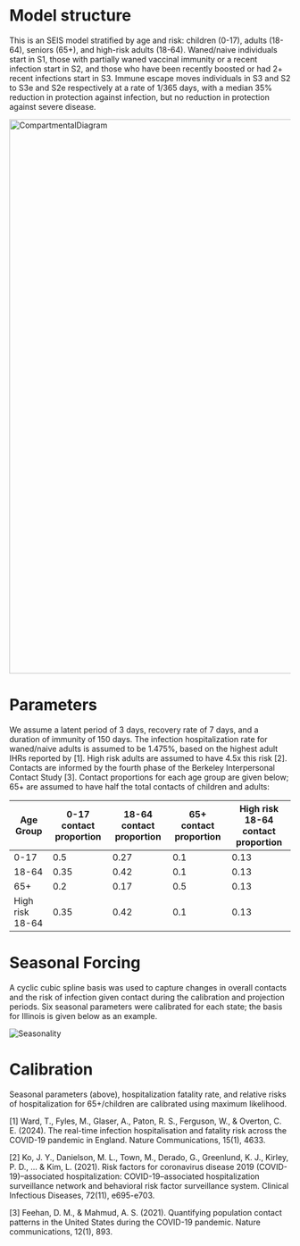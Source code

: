 # Model structure
This is an SEIS model stratified by age and risk: children (0-17), adults (18-64), seniors (65+), and high-risk adults (18-64). Waned/naive individuals start in S1, those with partially waned vaccinal immunity or a recent infection start in S2, and those who have been recently boosted or had 2+ recent infections start in S3. Immune escape moves individuals in S3 and S2 to S3e and S2e respectively at a rate of 1/365 days, with a median 35% reduction in protection against infection, but no reduction in protection against severe disease. 

<img width="993" alt="CompartmentalDiagram" src="https://github.com/user-attachments/assets/740e9320-2417-4611-b0a2-ed8e2dd57d34" />

# Parameters

We assume a latent period of 3 days, recovery rate of 7 days, and a duration of immunity of 150 days. The infection hospitalization rate for waned/naive adults is assumed to be 1.475%, based on the highest adult IHRs reported by [1]. High risk adults are assumed to have 4.5x this risk [2]. Contacts are informed by the fourth phase of the Berkeley Interpersonal Contact Study [3]. Contact proportions for each age group are given below; 65+ are assumed to have half the total contacts of children and adults: 

Age Group | 0-17 contact proportion | 18-64 contact proportion | 65+ contact proportion | High risk 18-64 contact proportion
--- | --- | --- | --- |--- 
0-17 | 0.5 | 0.27 | 0.1 | 0.13 
18-64 | 0.35 | 0.42 | 0.1 | 0.13
65+ | 0.2 | 0.17 | 0.5 | 0.13
High risk 18-64 | 0.35 | 0.42 | 0.1 | 0.13 

# Seasonal Forcing
A cyclic cubic spline basis was used to capture changes in overall contacts and the risk of infection given contact during the calibration and projection periods. Six seasonal parameters were calibrated for each state; the basis for Illinois is given below as an example.

![Seasonality](https://github.com/user-attachments/assets/9fd602c3-bb5b-48c9-89f4-eadcbf0bfa1d)

# Calibration
Seasonal parameters (above), hospitalization fatality rate, and relative risks of hospitalization for 65+/children are calibrated using maximum likelihood. 

[1] Ward, T., Fyles, M., Glaser, A., Paton, R. S., Ferguson, W., & Overton, C. E. (2024). The real-time infection hospitalisation and fatality risk across the COVID-19 pandemic in England. Nature Communications, 15(1), 4633.

[2] Ko, J. Y., Danielson, M. L., Town, M., Derado, G., Greenlund, K. J., Kirley, P. D., ... & Kim, L. (2021). Risk factors for coronavirus disease 2019 (COVID-19)–associated hospitalization: COVID-19–associated hospitalization surveillance network and behavioral risk factor surveillance system. Clinical Infectious Diseases, 72(11), e695-e703.

[3] Feehan, D. M., & Mahmud, A. S. (2021). Quantifying population contact patterns in the United States during the COVID-19 pandemic. Nature communications, 12(1), 893.

